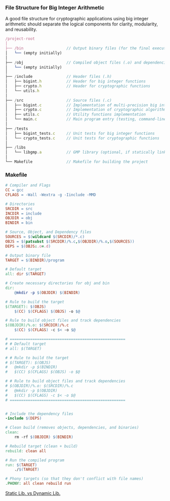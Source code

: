 
### File Structure for Big Integer Arithmetic

A good file structure for cryptographic applications using big integer arithmetic should separate the logical components for clarity, modularity, and reusability.

```typescript
/project-root
│
├── /bin                   // Output binary files (for the final executable)
│   └── (empty initially)
│
├── /obj                   // Compiled object files (.o) and dependencies (.d)
│   └── (empty initially)
│
├── /include               // Header files (.h)
│   ├── bigint.h           // Header for big integer functions
│   ├── crypto.h           // Header for cryptographic functions
│   └── utils.h    
│
├── /src                   // Source files (.c)
│   ├── bigint.c           // Implementation of multi-precision big integer functions
│   ├── crypto.c           // Implementation of cryptographic algorithms (e.g., RSA, ECC)
│   ├── utils.c            // Utility functions implementation
│   └── main.c             // Main program entry (testing, command-line interface)
│
├── /tests
│   ├── bigint_tests.c     // Unit tests for big integer functions
│   └── crypto_tests.c     // Unit tests for cryptographic functions
│
├── /libs
│   └── libgmp.a           // GMP library (optional, if statically linking)
│
└── Makefile               // Makefile for building the project

```

### Makefile

```makefile
# Compiler and Flags
CC = gcc
CFLAGS = -Wall -Wextra -g -Iinclude -MMD

# Directories
SRCDIR = src
INCDIR = include
OBJDIR = obj
BINDIR = bin

# Source, Object, and Dependency files
SOURCES = $(wildcard $(SRCDIR)/*.c)
OBJS = $(patsubst $(SRCDIR)/%.c,$(OBJDIR)/%.o,$(SOURCES))
DEPS = $(OBJS:.o=.d)

# Output binary file
TARGET = $(BINDIR)/program

# Default target
all: dir $(TARGET)

# Create necessary directories for obj and bin
dir:
	@mkdir -p $(OBJDIR) $(BINDIR)

# Rule to build the target
$(TARGET): $(OBJS)
	$(CC) $(CFLAGS) $(OBJS) -o $@

# Rule to build object files and track dependencies
$(OBJDIR)/%.o: $(SRCDIR)/%.c
	$(CC) $(CFLAGS) -c $< -o $@

# ===================================================
# # Default target
# all: $(TARGET)

# # Rule to build the target
# $(TARGET): $(OBJS)
# 	@mkdir -p $(BINDIR)
# 	$(CC) $(CFLAGS) $(OBJS) -o $@

# # Rule to build object files and track dependencies
# $(OBJDIR)/%.o: $(SRCDIR)/%.c
# 	@mkdir -p $(OBJDIR)
# 	$(CC) $(CFLAGS) -c $< -o $@
# ===================================================


# Include the dependency files
-include $(DEPS)

# Clean build (removes objects, dependencies, and binaries)
clean:
	rm -rf $(OBJDIR) $(BINDIR)

# Rebuild target (clean + build)
rebuild: clean all

# Run the compiled program
run: $(TARGET)
	./$(TARGET)

# Phony targets (so that they don't conflict with file names)
.PHONY: all clean rebuild run
```

[Static Lib. vs Dynamic Lib.](https://ence2.github.io/2020/11/%EC%A0%95%EC%A0%81-%EB%9D%BC%EC%9D%B4%EB%B8%8C%EB%9F%AC%EB%A6%AClib-vs-%EB%8F%99%EC%A0%81-%EB%9D%BC%EC%9D%B4%EB%B8%8C%EB%9F%AC%EB%A6%ACdll/)



